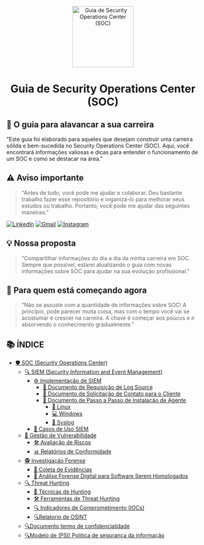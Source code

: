 <p align="center">
  <a href="https://www.scnsoft.com/blog-pictures/infrastructure/noc.png">
    <img src="./images/guia.png" alt="Guia de Security Operations Center (SOC)" width="160" height="160">
  </a>
  <h1 align="center">Guia de Security Operations Center (SOC)</h1>
</p>

## :dart: O guia para alavancar a sua carreira

"Este guia foi elaborado para aqueles que desejam construir uma carreira sólida e bem-sucedida no Security Operations Center (SOC). Aqui, você encontrará informações valiosas e dicas para entender o funcionamento de um SOC e como se destacar na área."

## ⚠️ Aviso importante

> "Antes de tudo, você pode me ajudar e colaborar. Deu bastante trabalho fazer esse repositório e organizá-lo para melhorar seus estudos ou trabalho. Portanto, você pode me ajudar das seguintes maneiras:"

[![LinkedIn](https://img.shields.io/badge/-LinkedIn-%230077B5?style=for-the-badge&logo=linkedin&logoColor=white)](https://www.linkedin.com/in/gabriel-oliveira-215812184/)
[![Gmail](https://img.shields.io/badge/-Gmail-%23333?style=for-the-badge&logo=gmail&logoColor=white)](mailto:noc@controleti.net)
[![Instagram](https://img.shields.io/badge/-Instagram-%23E4405F?style=for-the-badge&logo=instagram&logoColor=white)](https://www.instagram.com/analistagabriel.exe/)

## 💡 Nossa proposta

> "Compartilhar informações do dia a dia da minha carreira em SOC. Sempre que possível, estarei atualizando o guia com novas informações sobre SOC para ajudar na sua evolução profissional."

## :beginner: Para quem está começando agora

> "Não se assuste com a quantidade de informações sobre SOC! A princípio, pode parecer muita coisa, mas com o tempo você vai se acostumar e crescer na carreira. A chave é começar aos poucos e ir absorvendo o conhecimento gradualmente."

## 📚 ÍNDICE

- [🛡️ SOC (Security Operations Center)](https://github.com/4N4L1St4/4N4L1St4/blob/main/Security%20Operation%20Center/CONTEUDO/Guia%20de%20Security%20Operations%20Center%20(SOC).md)
  - [🔍 SIEM (Security Information and Event Management)](https://github.com/4N4L1St4/4N4L1St4/blob/main/Security%20Operation%20Center/CONTEUDO/Guia%20de%20SIEM%20(Security%20Information%20and%20Event%20Management).md)
    - [⚙️ Implementação de SIEM](https://github.com/4N4L1St4/4N4L1St4/blob/main/Security%20Operation%20Center/CONTEUDO/Guia%20de%20Implementa%C3%A7%C3%A3o%20de%20SIEM.md)
      - [📄 Documento de Requisição de Log Source](https://github.com/4N4L1St4/4N4L1St4/blob/main/Security%20Operation%20Center/CONTEUDO/Guia%20de%20Documento%20de%20Requisi%C3%A7%C3%A3o%20de%20Log%20Source.md)
      - [📧 Documento de Solicitação de Contato para o Cliente](https://github.com/4N4L1St4/4N4L1St4/blob/main/Security%20Operation%20Center/CONTEUDO/Guia%20de%20Documento%20de%20Solicita%C3%A7%C3%A3o%20de%20Contato%20para%20o%20Cliente.md)
      - [🔧 Documento de Passo a Passo de Instalação de Agente](https://github.com/4N4L1St4/4N4L1St4/blob/main/Security%20Operation%20Center/CONTEUDO/Guia%20de%20Passo%20a%20Passo%20de%20Instala%C3%A7%C3%A3o%20de%20Agente.md)
        - [🐧 Linux](https://github.com/4N4L1St4/4N4L1St4/blob/main/Security%20Operation%20Center/CONTEUDO/Guia%20de%20Passo%20a%20Passo%20de%20Instala%C3%A7%C3%A3o%20de%20Agente.md)
        - [💻 Windows](https://github.com/4N4L1St4/4N4L1St4/blob/main/Security%20Operation%20Center/CONTEUDO/Guia%20de%20Passo%20a%20Passo%20de%20Instala%C3%A7%C3%A3o%20de%20Agente.md)
        - [📜 Syslog](https://github.com/4N4L1St4/4N4L1St4/blob/main/Security%20Operation%20Center/CONTEUDO/Guia%20de%20Passo%20a%20Passo%20de%20Instala%C3%A7%C3%A3o%20de%20Agente.md)
    - [🔎 Casos de Uso SIEM](https://github.com/4N4L1St4/4N4L1St4/blob/main/Security%20Operation%20Center/CONTEUDO/Guia%20de%20Casos%20de%20Uso%20SIEM.md)
  - [🔐 Gestão de Vulnerabilidade](https://github.com/4N4L1St4/4N4L1St4/blob/main/Security%20Operation%20Center/CONTEUDO/Guia%20Gest%C3%A3o%20de%20Vulnerabilidade.md)
    - [🛠️ Avaliação de Riscos](https://github.com/4N4L1St4/4N4L1St4/blob/main/Security%20Operation%20Center/CONTEUDO/Guia%20de%20Avalia%C3%A7%C3%A3o%20de%20Riscos.md)
    - [📊 Relatórios de Conformidade](https://github.com/4N4L1St4/4N4L1St4/blob/main/Security%20Operation%20Center/CONTEUDO/Guia%20de%20Relat%C3%B3rios%20de%20Conformidade.md)
  - [🕵️ Investigação Forense](https://github.com/4N4L1St4/4N4L1St4/blob/main/Security%20Operation%20Center/CONTEUDO/Guia%20de%20Investiga%C3%A7%C3%A3o%20Forense.md)
    - [🔬 Coleta de Evidências](https://github.com/4N4L1St4/4N4L1St4/blob/main/Security%20Operation%20Center/CONTEUDO/Guia%20de%20Coleta%20de%20Evid%C3%AAncias.md)
    - [🧪 Análise Forense Digital para Software Serem Homologados](https://github.com/4N4L1St4/4N4L1St4/blob/main/Security%20Operation%20Center/CONTEUDO/Guia%20de%20Analise%20Forense%20Digital%20para%20Software.md)
  - [🔍 Threat Hunting](https://github.com/4N4L1St4/4N4L1St4/blob/main/Security%20Operation%20Center/CONTEUDO/Guia%20de%20Threat%20Hunting.md)
    - [🎯 Técnicas de Hunting](https://github.com/4N4L1St4/4N4L1St4/blob/main/Security%20Operation%20Center/CONTEUDO/Guia%20de%20T%C3%A9cnicas%20de%20Hunting.md)
    - [🛠️ Ferramentas de Threat Hunting](https://github.com/4N4L1St4/4N4L1St4/blob/main/Security%20Operation%20Center/CONTEUDO/Guia%20de%20Ferramentas%20de%20Threat%20Hunting.md)
    - [🔍 Indicadores de Comprometimento (IOCs)](https://github.com/4N4L1St4/4N4L1St4/blob/main/Security%20Operation%20Center/CONTEUDO/Guia%20de%20Indicadores%20de%20Comprometimento%20(IOCs).md)
    - [🔍Relatorio de OSINT](https://github.com/4N4L1St4/4N4L1St4/blob/main/Security%20Operation%20Center/CONTEUDO/Guia%20de%20Relat%C3%B3rio%20de%20OSINT.md)
  - [🔍Documento termo de confidencialidade](https://github.com/4N4L1St4/4N4L1St4/blob/main/Security%20Operation%20Center/CONTEUDO/Guia%20de%20Termo%20de%20Confidencialidade.md)
  - [🔍Modelo de (PSI) Politica de segurança da informação](https://github.com/4N4L1St4/4N4L1St4/blob/main/Security%20Operation%20Center/CONTEUDO/Guia%20de%20Pol%C3%ADtica%20de%20Seguran%C3%A7a%20da%20Informa%C3%A7%C3%A3o%20(PSI).md)
